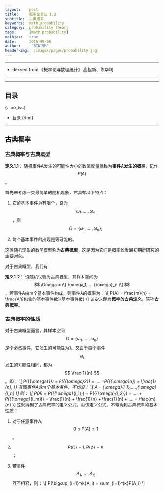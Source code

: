 ```yaml
---
layout:    post
title:     概率论笔记 1.2
subtitle:  古典概率
keywords:  math,probability
category:  probability theory
tags:      [math,probability]
mathjax:   true
date:      2016-09-06
author:     "BINISM"
header-img:  /images/pages/probability.jpg
---
```


---

* derived from  《概率论与数理统计》 高祖新、陈华均

---


---

## 目录
{: .no_toc}

* 目录
{:toc}

---

## 古典概率

### 古典概率与古典概型

**定义1.1**： 随机事件A发生的可能性大小的数值度量就称为**事件A发生的概率**，记作$$ P(A) $$。

首先来考虑一类最简单的随机现象，它具有以下特点：

  1. 它的基本事件为有限个，设为$$ {\omega}_1,....,{\omega}_n $$，则$$ \Omega = \{ {\omega}_1,....,{\omega}_n \}; $$

  2. 每个基本事件的出现是等可能的。

这类随机现象的数学模型称为**古典概型**，这是因为它们是概率论发展初期所研究的主要对象。

对于古典概型，我们有

**定义1.2**： 设随机试验为古典概型，其样本空间为$$ \Omega = \\{ \omega_1,....,{\omega}_n \\} $$，若事件A由m个基本事件构成，则事件A的概率为：
\\[ P(A) = \frac\{m\}\{n\} = \frac\{A所包含的基本事件数\}\{基本事件数\} \\]
该定义即为**概率的古典定义**，简称**古典概率**。

### 古典概率的性质

对于古典概型而言，其样本空间$$ \Omega = \{ {\omega}_1,....,{\omega}_n \} $$是个必然事件，它发生的可能性为1。又由于每个事件$$ {\omega}_i $$发生的可能性相同，都为$$ \frac{1}{n} $$。即：
\\[ P(\{{\omega}_1\}) =  P(\{{\omega}_2\}) = .... =P(\{{\omega}_n\}) = \frac{1}{n}, \\}
有因事件A含m个基本事件，不妨设：
\\[ A = {\omega}_{i_1},....,{\omega}_{i_n} \\]
则：
\\[ P(A) = P(\{{\omega}_{i_1}\}) +  P(\{{\omega}_{i_2}\}) + .... + P(\{{\omega}_{i_m}\}) = \frac{1}{n} + \frac{1}{n} + \frac{1}{n} + .... = \frac{m}{n} \\]
这就得到了古典概率的定义公式。由该定义公式，不难得到古典概率的基本性质：

  1. 对于任意事件A，$$ 0 \le P(A) \le 1 $$。

  2. $$ P(\Omega) = 1, P(\phi) = 0 $$；

  3. 若事件$$ A_1, .... , A_K $$互不相容，则：
  \\[ P(\bigcup_{i=1}^{k}A_i) = \sum_{i=1}^{k}P(A_i) \\]
